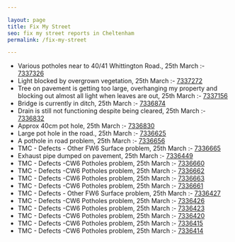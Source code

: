 ```yaml
---

layout: page
title: Fix My Street
seo: fix my street reports in Cheltenham
permalink: /fix-my-street

---
```


<!-- fix_marker starts -->

- Various potholes near to 40/41 Whittington Road., 25th March :- [7337326](https://www.fixmystreet.com/report/7337326)
- Light blocked by overgrown vegetation, 25th March :- [7337272](https://www.fixmystreet.com/report/7337272)
- Tree on pavement is getting too large, overhanging my property and blocking out almost all light when leaves are out, 25th March :- [7337156](https://www.fixmystreet.com/report/7337156)
- Bridge is currently in ditch, 25th March :- [7336874](https://www.fixmystreet.com/report/7336874)
- Drain is still not functioning despite being cleared, 25th March :- [7336832](https://www.fixmystreet.com/report/7336832)
- Approx 40cm pot hole, 25th March :- [7336830](https://www.fixmystreet.com/report/7336830)
- Large pot hole in the road., 25th March :- [7336625](https://www.fixmystreet.com/report/7336625)
- A pothole in road problem, 25th March :- [7336656](https://www.fixmystreet.com/report/7336656)
- TMC - Defects - Other FW6  Surface problem, 25th March :- [7336665](https://www.fixmystreet.com/report/7336665)
- Exhaust pipe dumped on pavement, 25th March :- [7336449](https://www.fixmystreet.com/report/7336449)
- TMC - Defects -CW6 Potholes  problem, 25th March :- [7336660](https://www.fixmystreet.com/report/7336660)
- TMC - Defects -CW6 Potholes  problem, 25th March :- [7336662](https://www.fixmystreet.com/report/7336662)
- TMC - Defects -CW6 Potholes  problem, 25th March :- [7336663](https://www.fixmystreet.com/report/7336663)
- TMC - Defects -CW6 Potholes  problem, 25th March :- [7336661](https://www.fixmystreet.com/report/7336661)
- TMC - Defects - Other FW6  Surface problem, 25th March :- [7336427](https://www.fixmystreet.com/report/7336427)
- TMC - Defects -CW6 Potholes  problem, 25th March :- [7336426](https://www.fixmystreet.com/report/7336426)
- TMC - Defects -CW6 Potholes  problem, 25th March :- [7336423](https://www.fixmystreet.com/report/7336423)
- TMC - Defects -CW6 Potholes  problem, 25th March :- [7336420](https://www.fixmystreet.com/report/7336420)
- TMC - Defects -CW6 Potholes  problem, 25th March :- [7336415](https://www.fixmystreet.com/report/7336415)
- TMC - Defects -CW6 Potholes  problem, 25th March :- [7336414](https://www.fixmystreet.com/report/7336414)

<!-- fix_marker ends -->